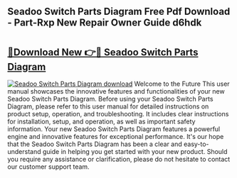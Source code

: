 ## Seadoo Switch Parts Diagram Free Pdf Download - Part-Rxp New Repair Owner Guide d6hdk

# <h2><a href="http://dfp3giq.blite.top/?on=Seadoo+Switch+Parts+Diagram">🔗Download New 👉🔴 Seadoo Switch Parts Diagram</a></h2>

[![Seadoo Switch Parts Diagram download](https://i.imgur.com/lujVjoI.png)](http://dfp3giq.blite.top/?on=Seadoo+Switch+Parts+Diagram)
Welcome to the Future This user manual showcases the innovative features and functionalities of your new Seadoo Switch Parts Diagram. Before using your Seadoo Switch Parts Diagram, please refer to this user manual for detailed instructions on product setup, operation, and troubleshooting. It includes clear instructions for installation, setup, and operation, as well as important safety information. Your new Seadoo Switch Parts Diagram features a powerful engine and innovative features for exceptional performance. It's our hope that the Seadoo Switch Parts Diagram has been a clear and easy-to-understand guide in helping you get started with your new product. Should you require any assistance or clarification, please do not hesitate to contact our customer support team.
